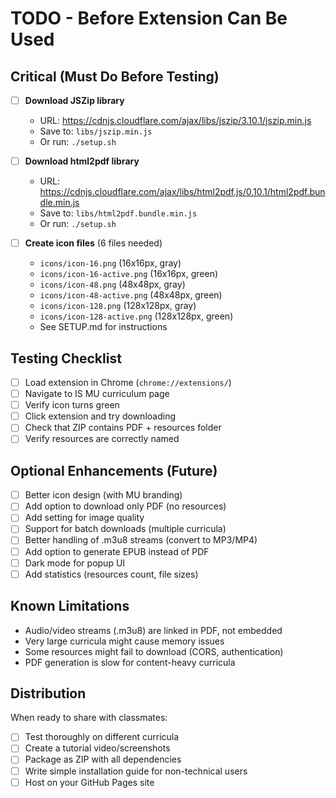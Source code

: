 # TODO - Before Extension Can Be Used

## Critical (Must Do Before Testing)

- [ ] **Download JSZip library**
  - URL: https://cdnjs.cloudflare.com/ajax/libs/jszip/3.10.1/jszip.min.js
  - Save to: `libs/jszip.min.js`
  - Or run: `./setup.sh`

- [ ] **Download html2pdf library**
  - URL: https://cdnjs.cloudflare.com/ajax/libs/html2pdf.js/0.10.1/html2pdf.bundle.min.js
  - Save to: `libs/html2pdf.bundle.min.js`
  - Or run: `./setup.sh`

- [ ] **Create icon files** (6 files needed)
  - `icons/icon-16.png` (16x16px, gray)
  - `icons/icon-16-active.png` (16x16px, green)
  - `icons/icon-48.png` (48x48px, gray)
  - `icons/icon-48-active.png` (48x48px, green)
  - `icons/icon-128.png` (128x128px, gray)
  - `icons/icon-128-active.png` (128x128px, green)
  - See SETUP.md for instructions

## Testing Checklist

- [ ] Load extension in Chrome (`chrome://extensions/`)
- [ ] Navigate to IS MU curriculum page
- [ ] Verify icon turns green
- [ ] Click extension and try downloading
- [ ] Check that ZIP contains PDF + resources folder
- [ ] Verify resources are correctly named

## Optional Enhancements (Future)

- [ ] Better icon design (with MU branding)
- [ ] Add option to download only PDF (no resources)
- [ ] Add setting for image quality
- [ ] Support for batch downloads (multiple curricula)
- [ ] Better handling of .m3u8 streams (convert to MP3/MP4)
- [ ] Add option to generate EPUB instead of PDF
- [ ] Dark mode for popup UI
- [ ] Add statistics (resources count, file sizes)

## Known Limitations

- Audio/video streams (.m3u8) are linked in PDF, not embedded
- Very large curricula might cause memory issues
- Some resources might fail to download (CORS, authentication)
- PDF generation is slow for content-heavy curricula

## Distribution

When ready to share with classmates:

- [ ] Test thoroughly on different curricula
- [ ] Create a tutorial video/screenshots
- [ ] Package as ZIP with all dependencies
- [ ] Write simple installation guide for non-technical users
- [ ] Host on your GitHub Pages site
